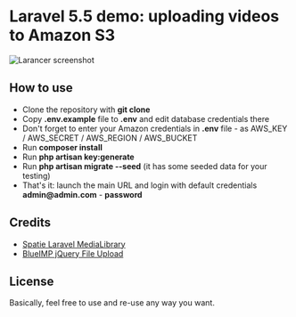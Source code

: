# Laravel 5.5 demo: uploading videos to Amazon S3

![Larancer screenshot](http://webcoderpro.com/s3-videos-demo.png)

## How to use

- Clone the repository with __git clone__
- Copy __.env.example__ file to __.env__ and edit database credentials there
- Don't forget to enter your Amazon credentials in __.env__ file - as AWS_KEY / AWS_SECRET / AWS_REGION / AWS_BUCKET
- Run __composer install__
- Run __php artisan key:generate__
- Run __php artisan migrate --seed__ (it has some seeded data for your testing)
- That's it: launch the main URL and login with default credentials __admin@admin.com__ - __password__

## Credits

- [Spatie Laravel MediaLibrary](https://github.com/spatie/laravel-medialibrary)
- [BlueIMP jQuery File Upload](https://blueimp.github.io/jQuery-File-Upload/)

## License

Basically, feel free to use and re-use any way you want.